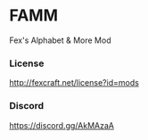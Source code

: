 # FAMM
Fex's Alphabet &amp; More Mod

### License
http://fexcraft.net/license?id=mods

### Discord
https://discord.gg/AkMAzaA
